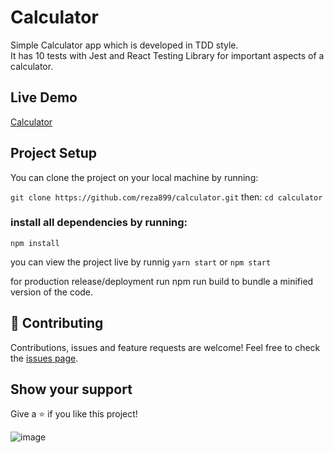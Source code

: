 # Calculator
Simple Calculator app which is developed in TDD style.
<br/>It has 10 tests with Jest and React Testing Library for important aspects of a calculator.

## Live Demo
[Calculator](https://calculator-1b5.pages.dev/)


## Project Setup
You can clone the project on your local machine by running:

`git clone https://github.com/reza899/calculator.git` then:
`cd calculator`
### install all dependencies by running:
`npm install`

you can view the project live by runnig `yarn start` or `npm start`

for production release/deployment run npm run build to bundle a minified version of the code.

## :handshake: Contributing

Contributions, issues and feature requests are welcome!
Feel free to check the [issues page](https://github.com/reza899/calculator/issues).

## Show your support

Give a :star:️ if you like this project!


![image](https://user-images.githubusercontent.com/116783/133459911-8cb7f595-d319-49ee-ab3c-50d5af9805b0.png)
